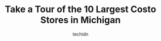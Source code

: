 ---
layout: ampstory
image: https://i0.wp.com/paketmu.com/wp-content/uploads/2023/06/costco-wholesale-0-in-michigan-1686366205.jpeg?resize=640,853
author: techidn
featured: false
description: Explore the diverse Costo Store scene in Michigan, home to an incredible selection of 10 establishments catering to every taste. Whether youre in search of iconic favorites or undiscovered 
title: Take a Tour of the 10 Largest Costo Stores in Michigan
cover:
   title: Take a Tour of the 10 Largest Costo Stores in Michigan
   subtitle: RICKPATE
   background: https://paketmu.com/wp-content/uploads/2023/06/costco-wholesale-0-in-michigan-1686366205.jpeg

pages: 
 - layout: thirds
   top: <h1>#1 Costco Wholesale</h1>
   bottom: "<p>Unique - New Zealand Whole Halal Lamb available at this Costco Location.Entrance is a little too crowded. Quite spacious. Large selection of goods. Always good quality.</p>"
   background: https://paketmu.com/wp-content/uploads/2023/06/costco-wholesale-1-in-michigan-1686366206.jpeg
   backgroundblur: true
 - layout: thirds
   top: <h1>#2 Costco Wholesale</h1>
   bottom: "<p>I have been searching for some bushes and Costco had the most amazing boxwoods for $19.99!  They were in excellent condition and very large for 3 gallons. I love Costco f</p>"
   background: https://paketmu.com/wp-content/uploads/2023/06/costco-wholesale-2-in-michigan-1686366213.jpeg
   cta:
      link: https://paketmu.com/take-a-tour-of-the-10-largest-costo-stores-in-michigan/
      text: Take a Tour of the 10 Largest Costo Stores in Michigan
 - layout: thirds
   top: <h1>#3 Costco Wholesale</h1>
   bottom: "<p>Update. 2023The parking lot is very full.Several middle check out lanes are blocked by merchandise and customers standing in long lines.Many customers are not happy with </p>"
   background: https://paketmu.com/wp-content/uploads/2023/06/costco-wholesale-3-in-michigan-1686366214.jpeg
   cta:
      link: https://paketmu.com/take-a-tour-of-the-10-largest-costo-stores-in-michigan/
      text: Take a Tour of the 10 Largest Costo Stores in Michigan
 - layout: thirds
   top: <h1>#4 Costco Wholesale</h1>
   bottom: "<p>20000 Haggerty Rd, Livonia, MI 48152, United States</p>"
   background: https://images.unsplash.com/photo-1618005182384-a83a8bd57fbe?ixlib=rb-4.0.3&ixid=MnwxMjA3fDB8MHxwaG90by1wYWdlfHx8fGVufDB8fHx8&auto=format&fit=crop&w=640&h=853&q=80
   cta:
      link: https://paketmu.com/take-a-tour-of-the-10-largest-costo-stores-in-michigan/
      text: Take a Tour of the 10 Largest Costo Stores in Michigan
 - layout: thirds
   top: <h1>#5 Costco Wholesale</h1>
   bottom: "<p>27118 Gratiot Ave, Roseville, MI 48066, United States</p>"
   background: https://images.unsplash.com/photo-1522441815192-d9f04eb0615c?ixlib=rb-4.0.3&ixid=MnwxMjA3fDB8MHxwaG90by1wYWdlfHx8fGVufDB8fHx8&auto=format&fit=crop&w=640&h=853&q=80
   cta:
      link: https://paketmu.com/take-a-tour-of-the-10-largest-costo-stores-in-michigan/
      text: Take a Tour of the 10 Largest Costo Stores in Michigan
 - layout: thirds
   top: <h1>#6 Costco Wholesale</h1>
   bottom: "<p>771 Airport Blvd, Ann Arbor, MI 48108, United States</p>"
   background: https://images.unsplash.com/photo-1618556658017-fd9c732d1360?ixlib=rb-4.0.3&ixid=MnwxMjA3fDB8MHxwaG90by1wYWdlfHx8fGVufDB8fHx8&auto=format&fit=crop&w=640&h=853&q=80
   cta:
      link: https://paketmu.com/take-a-tour-of-the-10-largest-costo-stores-in-michigan/
      text: Take a Tour of the 10 Largest Costo Stores in Michigan
 - layout: thirds
   top: <h1>#7 Costco Wholesale</h1>
   bottom: "<p>45460 Market St, Shelby Twp, MI 48315, United States</p>"
   background: https://images.unsplash.com/photo-1531169509526-f8f1fdaa4a67?ixlib=rb-4.0.3&ixid=MnwxMjA3fDB8MHxwaG90by1wYWdlfHx8fGVufDB8fHx8&auto=format&fit=crop&w=640&h=853&q=80
   cta:
      link: https://paketmu.com/take-a-tour-of-the-10-largest-costo-stores-in-michigan/
      text: Take a Tour of the 10 Largest Costo Stores in Michigan
 - layout: thirds
   middle: Continue reading...
   background: https://images.unsplash.com/photo-1533735380053-eb8d0759b24a?ixlib=rb-4.0.3&ixid=MnwxMjA3fDB8MHxwaG90by1wYWdlfHx8fGVufDB8fHx8&auto=format&fit=crop&w=640&h=853&q=80
   cta:
      link: https://paketmu.com/take-a-tour-of-the-10-largest-costo-stores-in-michigan/
      text: Take a Tour of the 10 Largest Costo Stores in Michigan
      
---